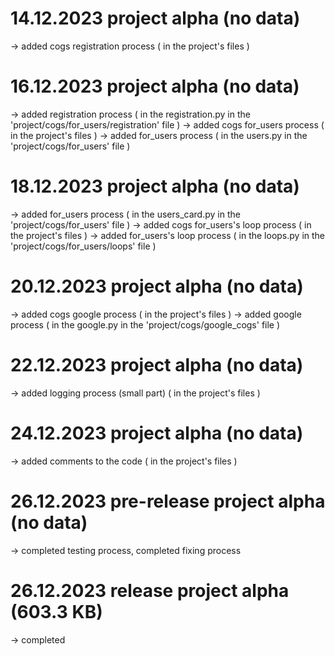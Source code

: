 
# 14.12.2023 project alpha (no data)

-> added cogs registration process (
    in the project's files
)

# 16.12.2023 project alpha (no data)

-> added registration process (
    in the registration.py in the 'project/cogs/for_users/registration' file
)
-> added cogs for_users process (
    in the project's files
)
-> added for_users process (
    in the users.py in the 'project/cogs/for_users' file
)

# 18.12.2023 project alpha (no data)

-> added for_users process (
    in the users_card.py in the 'project/cogs/for_users' file
)
-> added cogs for_users's loop process (
    in the project's files
)
-> added for_users's loop process (
    in the loops.py in the 'project/cogs/for_users/loops' file
)

# 20.12.2023 project alpha (no data)

-> added cogs google process (
    in the project's files
)
-> added google process (
    in the google.py in the 'project/cogs/google_cogs' file
)

# 22.12.2023 project alpha (no data)

-> added logging process (small part) (
    in the project's files
)

# 24.12.2023 project alpha (no data)

-> added comments to the code (
    in the project's files
)

# 26.12.2023 pre-release project alpha (no data)

-> completed testing process, completed fixing process

# 26.12.2023 release project alpha (603.3 KB)

-> completed
